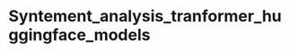 # Syntement_analysis_tranformer_huggingface_models
<!-- # python env =  3.8.10
# pytorch = 1.9.1+cpu
# pip install torch==1.9.1+cpu torchvision==0.10.1+cpu torchaudio==0.9.1 -f https://download.pytorch.org/whl/torch_stable.html
# transformers = 4.22.3
# pip install transformers==4.11.3 -->
